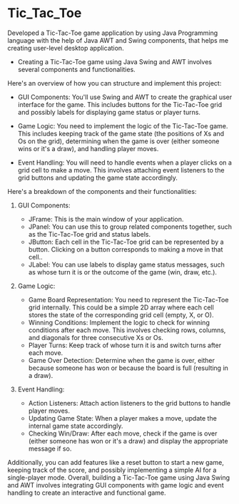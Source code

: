 # Tic_Tac_Toe

Developed a Tic-Tac-Toe game application by using Java Programming language with the help of Java AWT and Swing components, that helps me creating user-level desktop application.
- Creating a Tic-Tac-Toe game using Java Swing and AWT involves several components and functionalities.
  
Here's an overview of how you can structure and implement this project:
* GUI Components: You'll use Swing and AWT to create the graphical user interface for the game. This includes buttons for the Tic-Tac-Toe grid and possibly labels for displaying game status or player turns.

* Game Logic:
You need to implement the logic of the Tic-Tac-Toe game. This includes keeping track of the game state (the positions of Xs and Os on the grid), determining when the game is over (either someone wins or it's a draw), and handling player moves.

* Event Handling: You will need to handle events when a player clicks on a grid cell to make a move. This involves attaching event listeners to the grid buttons and updating the game state accordingly.

Here's a breakdown of the components and their functionalities:
1. GUI Components:
     - JFrame: This is the main window of your application.
     - JPanel: You can use this to group related components together, such as the Tic-Tac-Toe grid and status labels.
     - JButton: Each cell in the Tic-Tac-Toe grid can be represented by a button. Clicking on a button corresponds to making a move in that cell..
     - JLabel: You can use labels to display game status messages, such as whose turn it is or the outcome of the game (win, draw, etc.).

2. Game Logic:
     - Game Board Representation: You need to represent the Tic-Tac-Toe grid internally. This could be a simple 2D array where each cell stores the state of the corresponding grid cell 
      (empty, X, or O).
     - Winning Conditions: Implement the logic to check for winning conditions after each move. This involves checking rows, columns, and diagonals for three consecutive Xs or Os.
     - Player Turns: Keep track of whose turn it is and switch turns after each move.
     - Game Over Detection: Determine when the game is over, either because someone has won or because the board is full (resulting in a draw).

3. Event Handling:
    - Action Listeners: Attach action listeners to the grid buttons to handle player moves.
    - Updating Game State: When a player makes a move, update the internal game state accordingly.
    - Checking Win/Draw: After each move, check if the game is over (either someone has won or it's a draw) and display the appropriate message if so.

Additionally, you can add features like a reset button to start a new game, keeping track of the score, and possibly implementing a simple AI for a single-player mode.
Overall, building a Tic-Tac-Toe game using Java Swing and AWT involves integrating GUI components with game logic and event handling to create an interactive and functional game.








